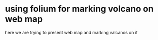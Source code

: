 # using folium for marking volcano on web map
 here we are trying to present web map and marking valcanos on it 
